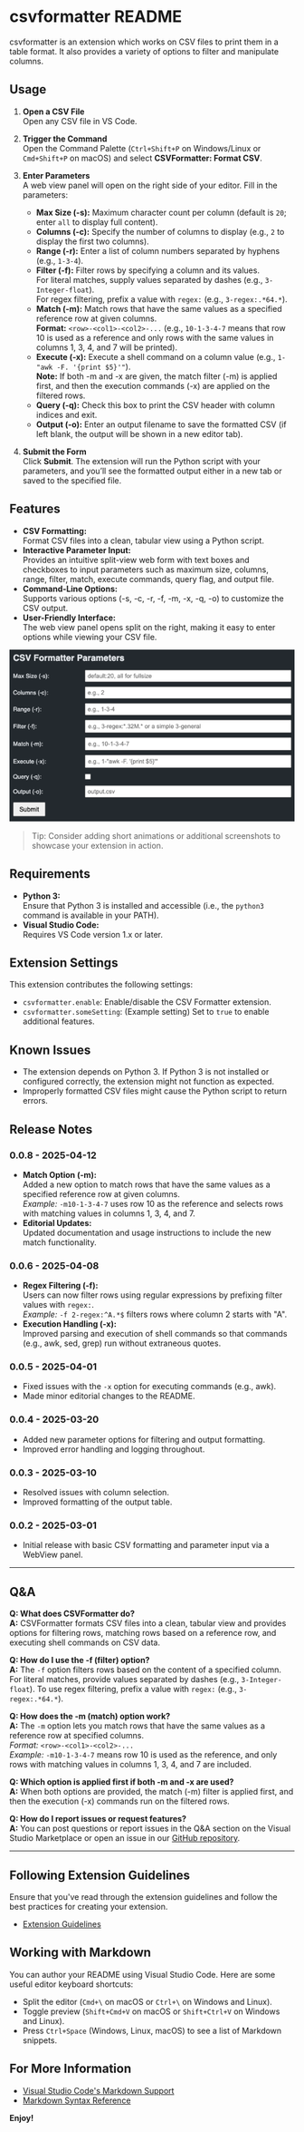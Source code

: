 # csvformatter README

csvformatter is an extension which works on CSV files to print them in a table format. It also provides a variety of options to filter and manipulate columns.

## Usage

1. **Open a CSV File**  
   Open any CSV file in VS Code.

2. **Trigger the Command**  
   Open the Command Palette (`Ctrl+Shift+P` on Windows/Linux or `Cmd+Shift+P` on macOS) and select **CSVFormatter: Format CSV**.

3. **Enter Parameters**  
   A web view panel will open on the right side of your editor. Fill in the parameters:
   - **Max Size (-s):** Maximum character count per column (default is `20`; enter `all` to display full content).
   - **Columns (-c):** Specify the number of columns to display (e.g., `2` to display the first two columns).
   - **Range (-r):** Enter a list of column numbers separated by hyphens (e.g., `1-3-4`).
   - **Filter (-f):** Filter rows by specifying a column and its values.  
     For literal matches, supply values separated by dashes (e.g., `3-Integer-float`).  
     For regex filtering, prefix a value with `regex:` (e.g., `3-regex:.*64.*`).
   - **Match (-m):** Match rows that have the same values as a specified reference row at given columns.  
     **Format:** `<row>-<col1>-<col2>-...` (e.g., `10-1-3-4-7` means that row 10 is used as a reference and only rows with the same values in columns 1, 3, 4, and 7 will be printed).
   - **Execute (-x):** Execute a shell command on a column value (e.g., `1-"awk -F. '{print $5}'"`).  
     **Note:** If both -m and -x are given, the match filter (-m) is applied first, and then the execution commands (-x) are applied on the filtered rows.
   - **Query (-q):** Check this box to print the CSV header with column indices and exit.
   - **Output (-o):** Enter an output filename to save the formatted CSV (if left blank, the output will be shown in a new editor tab).

4. **Submit the Form**  
   Click **Submit**. The extension will run the Python script with your parameters, and you’ll see the formatted output either in a new tab or saved to the specified file.

## Features

- **CSV Formatting:**  
  Format CSV files into a clean, tabular view using a Python script.
- **Interactive Parameter Input:**  
  Provides an intuitive split-view web form with text boxes and checkboxes to input parameters such as maximum size, columns, range, filter, match, execute commands, query flag, and output file.
- **Command-Line Options:**  
  Supports various options (-s, -c, -r, -f, -m, -x, -q, -o) to customize the CSV output.
- **User-Friendly Interface:**  
  The web view panel opens split on the right, making it easy to enter options while viewing your CSV file.

![CSV Formatter Screenshot](images/csvformatter.png)

> Tip: Consider adding short animations or additional screenshots to showcase your extension in action.

## Requirements

- **Python 3:**  
  Ensure that Python 3 is installed and accessible (i.e., the `python3` command is available in your PATH).
- **Visual Studio Code:**  
  Requires VS Code version 1.x or later.

## Extension Settings

This extension contributes the following settings:

* `csvformatter.enable`: Enable/disable the CSV Formatter extension.
* `csvformatter.someSetting`: (Example setting) Set to `true` to enable additional features.

## Known Issues

- The extension depends on Python 3. If Python 3 is not installed or configured correctly, the extension might not function as expected.
- Improperly formatted CSV files might cause the Python script to return errors.

## Release Notes

### 0.0.8 - 2025-04-12
- **Match Option (-m):**  
  Added a new option to match rows that have the same values as a specified reference row at given columns.  
  *Example:* `-m10-1-3-4-7` uses row 10 as the reference and selects rows with matching values in columns 1, 3, 4, and 7.
- **Editorial Updates:**  
  Updated documentation and usage instructions to include the new match functionality.

### 0.0.6 - 2025-04-08
- **Regex Filtering (-f):**  
  Users can now filter rows using regular expressions by prefixing filter values with `regex:`.  
  *Example:* `-f 2-regex:^A.*$` filters rows where column 2 starts with "A".
- **Execution Handling (-x):**  
  Improved parsing and execution of shell commands so that commands (e.g., awk, sed, grep) run without extraneous quotes.

### 0.0.5 - 2025-04-01
- Fixed issues with the `-x` option for executing commands (e.g., awk).
- Made minor editorial changes to the README.

### 0.0.4 - 2025-03-20
- Added new parameter options for filtering and output formatting.
- Improved error handling and logging throughout.

### 0.0.3 - 2025-03-10
- Resolved issues with column selection.
- Improved formatting of the output table.

### 0.0.2 - 2025-03-01
- Initial release with basic CSV formatting and parameter input via a WebView panel.
---

## Q&A

**Q: What does CSVFormatter do?**  
**A:** CSVFormatter formats CSV files into a clean, tabular view and provides options for filtering rows, matching rows based on a reference row, and executing shell commands on CSV data.

**Q: How do I use the -f (filter) option?**  
**A:** The `-f` option filters rows based on the content of a specified column. For literal matches, provide values separated by dashes (e.g., `3-Integer-float`). To use regex filtering, prefix a value with `regex:` (e.g., `3-regex:.*64.*`).

**Q: How does the -m (match) option work?**  
**A:** The `-m` option lets you match rows that have the same values as a reference row at specified columns.  
*Format:* `<row>-<col1>-<col2>-...`  
*Example:* `-m10-1-3-4-7` means row 10 is used as the reference, and only rows with matching values in columns 1, 3, 4, and 7 are included.

**Q: Which option is applied first if both -m and -x are used?**  
**A:** When both options are provided, the match (-m) filter is applied first, and then the execution (-x) commands run on the filtered rows.

**Q: How do I report issues or request features?**  
**A:** You can post questions or report issues in the Q&A section on the Visual Studio Marketplace or open an issue in our [GitHub repository](https://github.com/yourusername/csvformatter).

---

## Following Extension Guidelines

Ensure that you've read through the extension guidelines and follow the best practices for creating your extension.

* [Extension Guidelines](https://code.visualstudio.com/api/references/extension-guidelines)

## Working with Markdown

You can author your README using Visual Studio Code. Here are some useful editor keyboard shortcuts:

* Split the editor (`Cmd+\` on macOS or `Ctrl+\` on Windows and Linux).
* Toggle preview (`Shift+Cmd+V` on macOS or `Shift+Ctrl+V` on Windows and Linux).
* Press `Ctrl+Space` (Windows, Linux, macOS) to see a list of Markdown snippets.

## For More Information

* [Visual Studio Code's Markdown Support](http://code.visualstudio.com/docs/languages/markdown)
* [Markdown Syntax Reference](https://help.github.com/articles/markdown-basics/)

**Enjoy!**
